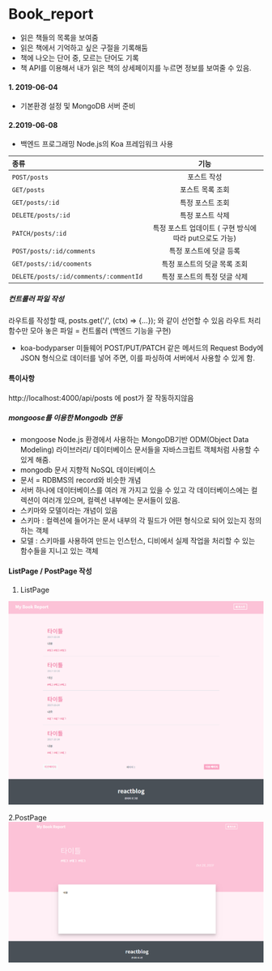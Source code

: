 # Book_report
- 읽은 책들의 목록을 보여줌
- 읽은 책에서 기억하고 싶은 구절을 기록해둠
- 책에 나오는 단어 중, 모르는 단어도 기록
- 책 API를 이용해서 내가 읽은 책의 상세페이지를 누르면 정보를 보여줄 수 있음.

#### 1. 2019-06-04
- 기본환경 설정 및 MongoDB 서버 준비

#### 2.2019-06-08 
- 백엔드 프로그래밍 Node.js의 Koa 프레임워크 사용

| 종류 | 기능 |
|:----------|:-----------:|
| `POST/posts` | 포스트 작성 | 
| `GET/posts` | 포스트 목록 조회 |  
| `GET/posts/:id` | 특정 포스트 조회 |  
| `DELETE/posts/:id` | 특정 포스트 삭제 |  
| `PATCH/posts/:id` | 특정 포스트 업데이트 ( 구현 방식에 따라 put으로도 가능) |
| `POST/posts/:id/comments` | 특정 포스트에 덧글 등록 |
| `GET/posts/:id/cooments`|특정 포스트의 덧글 목록 조회|
|`DELETE/posts/:id/comments/:commentId`|특정 포스트의 특정 덧글 삭제|


##### 컨트롤러 파일 작성
라우트를 작성할 때, posts.get('/', (ctx) => {...}); 와 같이 선언할 수 있음
라우트 처리 함수만 모아 놓은 파일 = 컨트롤러 (백엔드 기능을 구현)
* koa-bodyparser 미들웨어
POST/PUT/PATCH 같은 메서드의 Request Body에 JSON 형식으로 데이터를 넣어 주면, 이를 파싱하여 서버에서 사용할 수 있게 함.


#### 특이사항
http://localhost:4000/api/posts 에 post가 잘 작동하지않음

##### mongoose를 이용한 Mongodb 연동
- mongoose
  Node.js 환경에서 사용하는 MongoDB기반 ODM(Object Data Modeling) 라이브러리/ 데이터베이스 문서들을 자바스크립트 객체처럼 사용할 수 있게 해줌.
- mongodb 문서 지향적 NoSQL 데이터베이스
- 문서 = RDBMS의 record와 비슷한 개념
- 서버 하나에 데이터베이스를 여러 개 가지고 있을 수 있고 각 데이터베이스에는 컬렉션이 여러개 있으며, 컬렉션 내부에는 문서들이 있음. 
- 스키마와 모델이라는 개념이 있음
- 스키마 : 컬렉션에 들어가는 문서 내부의 각 필드가 어떤 형식으로 되어 있는지 정의하는 객체
- 모델 : 스키마를 사용하여 만드는 인스턴스, 디비에서 실제 작업을 처리할 수 있는 함수들을 지니고 있는 객체

#### ListPage / PostPage 작성

1. ListPage
<img src="https://github.com/yoonnyeong/Book_report/blob/master/capture_image/ListPage.PNG" width="600">

2.PostPage
<img src="https://github.com/yoonnyeong/Book_report/blob/master/capture_image/PostPage.PNG" width="600">

